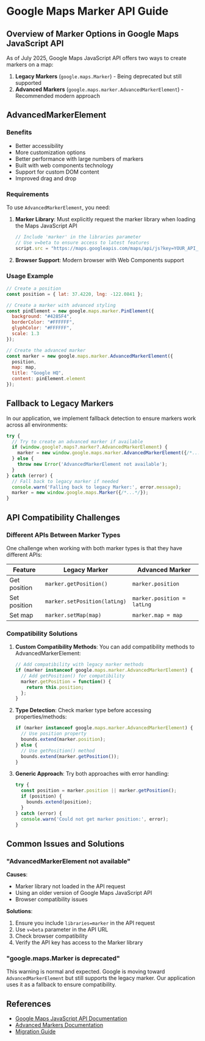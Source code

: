 # Google Maps Marker API Guide

## Overview of Marker Options in Google Maps JavaScript API

As of July 2025, Google Maps JavaScript API offers two ways to create markers on a map:

1. **Legacy Markers** (`google.maps.Marker`) - Being deprecated but still supported
2. **Advanced Markers** (`google.maps.marker.AdvancedMarkerElement`) - Recommended modern approach

## AdvancedMarkerElement

### Benefits

- Better accessibility
- More customization options
- Better performance with large numbers of markers
- Built with web components technology
- Support for custom DOM content
- Improved drag and drop

### Requirements

To use `AdvancedMarkerElement`, you need:

1. **Marker Library**: Must explicitly request the marker library when loading the Maps JavaScript API
   ```javascript
   // Include 'marker' in the libraries parameter
   // Use v=beta to ensure access to latest features
   script.src = "https://maps.googleapis.com/maps/api/js?key=YOUR_API_KEY&libraries=places,marker&v=beta";
   ```

2. **Browser Support**: Modern browser with Web Components support

### Usage Example

```javascript
// Create a position
const position = { lat: 37.4220, lng: -122.0841 };

// Create a marker with advanced styling
const pinElement = new google.maps.marker.PinElement({
  background: "#4285F4",
  borderColor: "#FFFFFF",
  glyphColor: "#FFFFFF",
  scale: 1.3
});

// Create the advanced marker
const marker = new google.maps.marker.AdvancedMarkerElement({
  position,
  map: map,
  title: "Google HQ",
  content: pinElement.element
});
```

## Fallback to Legacy Markers

In our application, we implement fallback detection to ensure markers work across all environments:

```javascript
try {
  // Try to create an advanced marker if available
  if (window.google?.maps?.marker?.AdvancedMarkerElement) {
    marker = new window.google.maps.marker.AdvancedMarkerElement({/*...*/});
  } else {
    throw new Error('AdvancedMarkerElement not available');
  }
} catch (error) {
  // Fall back to legacy marker if needed
  console.warn('Falling back to legacy Marker:', error.message);
  marker = new window.google.maps.Marker({/*...*/});
}
```

## API Compatibility Challenges

### Different APIs Between Marker Types

One challenge when working with both marker types is that they have different APIs:

| Feature | Legacy Marker | Advanced Marker |
|---------|--------------|-----------------|
| Get position | `marker.getPosition()` | `marker.position` |
| Set position | `marker.setPosition(latLng)` | `marker.position = latLng` |
| Set map | `marker.setMap(map)` | `marker.map = map` |

### Compatibility Solutions

1. **Custom Compatibility Methods**: You can add compatibility methods to AdvancedMarkerElement:
   ```javascript
   // Add compatibility with legacy marker methods
   if (marker instanceof google.maps.marker.AdvancedMarkerElement) {
     // Add getPosition() for compatibility
     marker.getPosition = function() {
       return this.position;
     };
   }
   ```

2. **Type Detection**: Check marker type before accessing properties/methods:
   ```javascript
   if (marker instanceof google.maps.marker.AdvancedMarkerElement) {
     // Use position property
     bounds.extend(marker.position);
   } else {
     // Use getPosition() method
     bounds.extend(marker.getPosition());
   }
   ```

3. **Generic Approach**: Try both approaches with error handling:
   ```javascript
   try {
     const position = marker.position || marker.getPosition();
     if (position) {
       bounds.extend(position);
     }
   } catch (error) {
     console.warn('Could not get marker position:', error);
   }
   ```

## Common Issues and Solutions

### "AdvancedMarkerElement not available"

**Causes**:
- Marker library not loaded in the API request
- Using an older version of Google Maps JavaScript API
- Browser compatibility issues

**Solutions**:
1. Ensure you include `libraries=marker` in the API request
2. Use `v=beta` parameter in the API URL
3. Check browser compatibility
4. Verify the API key has access to the Marker library

### "google.maps.Marker is deprecated"

This warning is normal and expected. Google is moving toward `AdvancedMarkerElement` but still supports the legacy marker. Our application uses it as a fallback to ensure compatibility.

## References

- [Google Maps JavaScript API Documentation](https://developers.google.com/maps/documentation/javascript)
- [Advanced Markers Documentation](https://developers.google.com/maps/documentation/javascript/advanced-markers)
- [Migration Guide](https://developers.google.com/maps/documentation/javascript/advanced-markers/migration)
